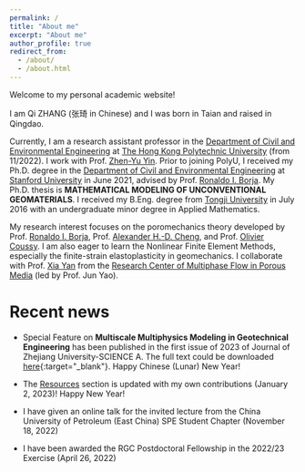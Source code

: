 ```yaml
---
permalink: /
title: "About me"
excerpt: "About me"
author_profile: true
redirect_from: 
  - /about/
  - /about.html
---
```


Welcome to my personal academic website!

I am Qi ZHANG (张琦 in Chinese) and I was born in Taian and raised in Qingdao.

Currently, I am a research assistant professor in the [Department of Civil and Environmental Engineering](https://www.polyu.edu.hk/cee/) at [The Hong Kong Polytechnic University](https://www.polyu.edu.hk/en/) (from 11/2022). I work with Prof. [Zhen-Yu Yin](https://www.polyu.edu.hk/cee/people/academic-staff/dr-zhen-yu-yin/). Prior to joining PolyU, I received my Ph.D. degree in the [Department of Civil and Environmental Engineering](https://cee.stanford.edu/) at [Stanford University](https://www.stanford.edu/) in June 2021, advised by Prof. [Ronaldo I. Borja](https://web.stanford.edu/~borja/). My Ph.D. thesis is **MATHEMATICAL MODELING OF UNCONVENTIONAL GEOMATERIALS**. I received my B.Eng. degree from [Tongji University](https://www.tongji.edu.cn/) in July 2016 with an undergraduate minor degree in Applied Mathematics.


My research interest focuses on the poromechanics theory developed by Prof. [Ronaldo I. Borja](https://web.stanford.edu/~borja/), Prof. [Alexander H.-D. Cheng](http://home.olemiss.edu/~acheng/), and Prof. [Olivier Coussy](https://doi.org/10.1002/nag.911). I am also eager to learn the Nonlinear Finite Element Methods, especially the finite-strain elastoplasticity in geomechanics. I collaborate with Prof. [Xia Yan](http://pe.upc.edu.cn/2019/1107/c14043a224742/page.htm) from the [Research Center of Multiphase Flow in Porous Media](http://oilcenter.pe.upc.edu.cn/main.htm) (led by Prof. Jun Yao).

Recent news
======

<!---

FA = First Author; CA = Corresponding Author

- (FA) Paper on anisotropic double porosity media and stabilized node-based smoothed finite element method (SNS-FEM) has been accepted for publication in *Computer Methods in Applied Mechanics and Engineering*. (September 18, 2022)

- (CA) Paper on roof water inrush study (wing crack initiation analytical solution and similar laboratory experiment) has been accepted for publication in *Engineering Failure Analysis*. (August 28, 2022)

- (FA) Paper on multiple porosity deformable media and multiphase flow has been accepted for publication in *Computers and Geotechnics*. (March 14, 2022)

--->

- Special Feature on **Multiscale Multiphysics Modeling in Geotechnical Engineering** has been published in the first issue of 2023 of Journal of Zhejiang University-SCIENCE A. The full text could be downloaded [here](../files/jzus.A22MMMiG.pdf){:target="_blank"}. Happy Chinese (Lunar) New Year!

- The [Resources](https://qizhang94.github.io/resources/) section is updated with my own contributions (January 2, 2023)! Happy New Year!

- I have given an online talk for the invited lecture from the China University of Petroleum (East China) SPE Student Chapter (November 18, 2022)

- I have been awarded the RGC Postdoctoral Fellowship in the 2022/23 Exercise (April 26, 2022)

<!---
<img src="../images/MMMiG.png" width="350"/> <img src="../images/Energies_SI.jpg" width="350"/>


![This is an image](../images/ICCES2023.png)

--->

<script type='text/javascript' id='clustrmaps' src='//cdn.clustrmaps.com/map_v2.js?cl=160c98&w=400&t=tt&d=Dpxdrc4AFLYPcA-vwWuwzCFnPW278vQEnjX3wtFIibY&co=ffffff&ct=000000&cmo=3acc3a&cmn=ff5353'></script>